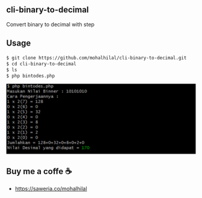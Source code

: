 ## cli-binary-to-decimal
Convert binary to decimal with step

## Usage

```
$ git clone https://github.com/mohalhilal/cli-binary-to-decimal.git
$ cd cli-binary-to-decimal
$ ls
$ php bintodes.php
```

![Alt text](ss.png "Optional Title")


## Buy me a coffe ☕
- https://saweria.co/mohalhilal
